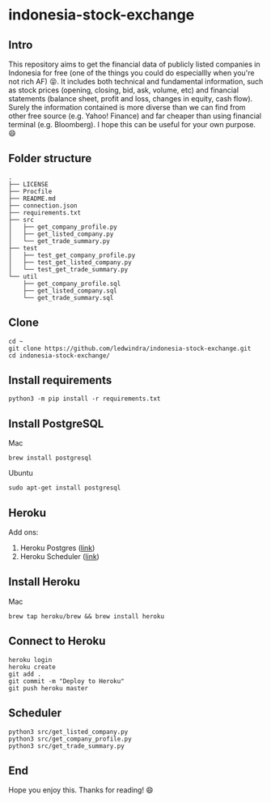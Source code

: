 # indonesia-stock-exchange

## Intro

This repository aims to get the financial data of publicly listed companies in Indonesia for free (one of the things you could do especiallly when you're not rich AF) :stuck_out_tongue_closed_eyes:. It includes both technical and fundamental information, such as stock prices (opening, closing, bid, ask, volume, etc) and financial statements (balance sheet, profit and loss, changes in equity, cash flow). Surely the information contained is more diverse than we can find from other free source (e.g. Yahoo! Finance) and far cheaper than using financial terminal (e.g. Bloomberg). I hope this can be useful for your own purpose. :smile:

## Folder structure

```
.
├── LICENSE
├── Procfile
├── README.md
├── connection.json
├── requirements.txt
├── src
│   ├── get_company_profile.py
│   ├── get_listed_company.py
│   └── get_trade_summary.py
├── test
│   ├── test_get_company_profile.py
│   ├── test_get_listed_company.py
│   └── test_get_trade_summary.py
└── util
    ├── get_company_profile.sql
    ├── get_listed_company.sql
    └── get_trade_summary.sql
```

## Clone

```
cd ~
git clone https://github.com/ledwindra/indonesia-stock-exchange.git
cd indonesia-stock-exchange/
```

## Install requirements

```
python3 -m pip install -r requirements.txt
```

## Install PostgreSQL

Mac

```
brew install postgresql
```

Ubuntu

```
sudo apt-get install postgresql
```

## Heroku

Add ons:

1. Heroku Postgres ([link](https://elements.heroku.com/addons/heroku-postgresql))
2. Heroku Scheduler ([link](https://elements.heroku.com/addons/scheduler))

## Install Heroku

Mac

```
brew tap heroku/brew && brew install heroku
```

## Connect to Heroku

```
heroku login
heroku create
git add .
git commit -m "Deploy to Heroku"
git push heroku master
```

## Scheduler

```
python3 src/get_listed_company.py
python3 src/get_company_profile.py
python3 src/get_trade_summary.py
```

## End
Hope you enjoy this. Thanks for reading! :smile:
